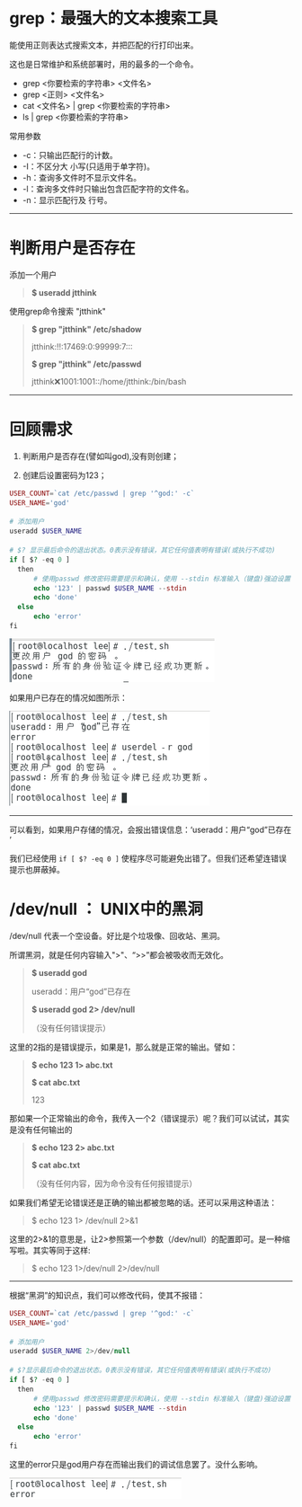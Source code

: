 # grep：最强大的文本搜索工具

能使用正则表达式搜索文本，并把匹配的行打印出来。

这也是日常维护和系统部署时，用的最多的一个命令。

* grep &lt;你要检索的字符串&gt;  &lt;文件名&gt;
* grep &lt;正则&gt;  &lt;文件名&gt;
* cat &lt;文件名&gt; \| grep &lt;你要检索的字符串&gt;
* ls \| grep &lt;你要检索的字符串&gt;

常用参数

* -c：只输出匹配行的计数。
* -I：不区分大 小写\(只适用于单字符\)。
* -h：查询多文件时不显示文件名。
* -l：查询多文件时只输出包含匹配字符的文件名。
* -n：显示匹配行及 行号。

---

# 判断用户是否存在

添加一个用户

> **$ useradd jtthink**

使用grep命令搜索 "jtthink"

> **$ grep "jtthink" /etc/shadow**
>
> jtthink:!!:17469:0:99999:7:::
>
> **$ grep "jtthink" /etc/passwd**
>
> jtthink:x:1001:1001::/home/jtthink:/bin/bash

---

# 回顾需求

1. 判断用户是否存在\(譬如叫god\),没有则创建；

2. 创建后设置密码为123；

```php
USER_COUNT=`cat /etc/passwd | grep '^god:' -c`
USER_NAME='god'

# 添加用户
useradd $USER_NAME

# $? 显示最后命令的退出状态。0表示没有错误，其它任何值表明有错误(或执行不成功)
if [ $? -eq 0 ]
  then
      # 使用passwd 修改密码需要提示和确认，使用 --stdin 标准输入（键盘)强迫设置
      echo '123' | passwd $USER_NAME --stdin
      echo 'done'
  else
      echo 'error'
fi
```

![](/assets/edcbb753-d131-44a6-a05d-ff4a6fc3412eimport.png)

如果用户已存在的情况如图所示：

![](/assets/cb5264ff-0fd5-48d0-91ba-bcf793afbd08import.png)

---

可以看到，如果用户存储的情况，会报出错误信息：‘useradd：用户“god”已存在  
’

我们已经使用 `if [ $? -eq 0 ]` 使程序尽可能避免出错了。但我们还希望连错误提示也屏蔽掉。

# /dev/null ： UNIX中的黑洞

/dev/null 代表一个空设备。好比是个垃圾像、回收站、黑洞。

所谓黑洞，就是任何内容输入"&gt;"、“&gt;&gt;”都会被吸收而无效化。

> **$ useradd god**
>
> useradd：用户“god”已存在
>
> **$  useradd god 2&gt; /dev/null**
>
> （没有任何错误提示）

这里的2指的是错误提示，如果是1，那么就是正常的输出。譬如：

> **$ echo 123 1&gt; abc.txt**
>
> **$ cat abc.txt**
>
> 123

那如果一个正常输出的命令，我传入一个2（错误提示）呢？我们可以试试，其实是没有任何输出的

> **$ echo 123 2&gt; abc.txt**
>
> **$ cat abc.txt**
>
> （没有任何内容，因为命令没有任何报错提示）

如果我们希望无论错误还是正确的输出都被忽略的话。还可以采用这种语法：

> $ echo 123 1&gt; /dev/null 2&gt;&1

这里的2&gt;&1的意思是，让2&gt;参照第一个参数（/dev/null）的配置即可。是一种缩写啦。其实等同于这样:

> $ echo 123 1&gt;/dev/null 2&gt;/dev/null

---

根据“黑洞”的知识点，我们可以修改代码，使其不报错：

```php
USER_COUNT=`cat /etc/passwd | grep '^god:' -c`
USER_NAME='god'

# 添加用户
useradd $USER_NAME 2>/dev/null

# $?显示最后命令的退出状态。0表示没有错误，其它任何值表明有错误(或执行不成功)
if [ $? -eq 0 ]
  then
      # 使用passwd 修改密码需要提示和确认，使用 --stdin 标准输入（键盘)强迫设置
      echo '123' | passwd $USER_NAME --stdin
      echo 'done'
  else
      echo 'error'
fi
```

这里的error只是god用户存在而输出我们的调试信息罢了。没什么影响。

![](/assets/0174322a-fa77-434e-b77d-2a0b0cdc472fimport.png)



